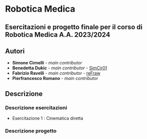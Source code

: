 # Robotica Medica
## Esercitazioni e progetto finale per il corso di Robotica Medica A.A. 2023/2024

## Autori
* **Simone Cirnelli** - *main contributor*
* **Benedetta Dukic** - *main contributor*  - [SimCir01](https://github.com/SimCir01)
* **Fabrizio Ravelli** - *main contributor* - [reFraw](https://github.com/reFraw)
* **Pierfrancesco Romano** - *main contributor*

## Descrizione
### Descrizione esercitazioni
- Esercitazione 1 : Cinematica diretta

### Descrizione progetto

